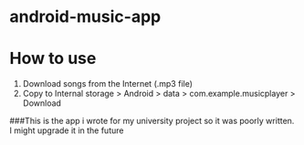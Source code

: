 # android-music-app
# How to use
1. Download songs from the Internet (.mp3 file)
2. Copy to Internal storage > Android > data > com.example.musicplayer > Download

###This is the app i wrote for my university project so it was poorly written. I might upgrade it in the future